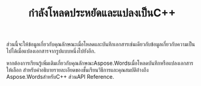 ﻿---
title: กำลังโหลดประหยัดและแปลงเป็นC++
second_title: Aspose.WordsสำหรับC++
articleTitle: โหลดบันทึกและการแปลง
linktitle: โหลดบันทึกและการแปลง
description: "วิธีการแปลงเอกสารจากรูปแบบหนึ่งไปยังอีกรูปแบบหนึ่งเช่นคำเป็นPDFหรือHTMLเป็นMarkdownรวมทั้งวิธีการโหลดและบันทึกเอกสารโดยใช้C++."
type: docs
weight: 10
url: /th/cpp/loading-saving-and-converting/
---

ส่วนนี้จะให้ข้อมูลเกี่ยวกับคุณลักษณะเมื่อโหลดและบันทึกเอกสารเช่นเดียวกับข้อมูลเกี่ยวกับความเป็นไปได้เมื่อแปลงเอกสารจากรูปแบบหนึ่งไปยังอีก.

หากต้องการเรียนรู้เพิ่มเติมเกี่ยวกับคุณลักษณะAspose.Wordsเมื่อโหลดบันทึกหรือแปลงเอกสารให้เลือก สำหรับคำอธิบายรายละเอียดของชั้นเรียนวิธีการและคุณสมบัติอ้างถึง Aspose.WordsสำหรับC++ ส่วนAPI Reference.
